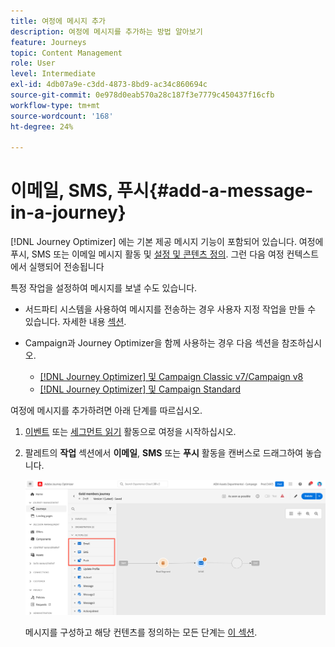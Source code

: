 ```yaml
---
title: 여정에 메시지 추가
description: 여정에 메시지를 추가하는 방법 알아보기
feature: Journeys
topic: Content Management
role: User
level: Intermediate
exl-id: 4db07a9e-c3dd-4873-8bd9-ac34c860694c
source-git-commit: 0e978d0eab570a28c187f3e7779c450437f16cfb
workflow-type: tm+mt
source-wordcount: '168'
ht-degree: 24%

---
```


# 이메일, SMS, 푸시{#add-a-message-in-a-journey}

[!DNL Journey Optimizer] 에는 기본 제공 메시지 기능이 포함되어 있습니다. 여정에 푸시, SMS 또는 이메일 메시지 활동 및 [설정 및 콘텐츠 정의](../messages/get-started-content.md). 그런 다음 여정 컨텍스트에서 실행되어 전송됩니다

특정 작업을 설정하여 메시지를 보낼 수도 있습니다.

* 서드파티 시스템을 사용하여 메시지를 전송하는 경우 사용자 지정 작업을 만들 수 있습니다. 자세한 내용 [섹션](../action/action.md).

* Campaign과 Journey Optimizer을 함께 사용하는 경우 다음 섹션을 참조하십시오.

   * [[!DNL Journey Optimizer] 및 Campaign Classic v7/Campaign v8](../action/acc-action.md)
   * [[!DNL Journey Optimizer] 및 Campaign Standard](../action/acs-action.md)

여정에 메시지를 추가하려면 아래 단계를 따르십시오.

1. [이벤트](general-events.md) 또는 [세그먼트 읽기](read-segment.md) 활동으로 여정을 시작하십시오.

1. 팔레트의 **작업** 섹션에서 **이메일**, **SMS** 또는 **푸시** 활동을 캔버스로 드래그하여 놓습니다.

   ![](../messages/assets/add-a-message.png)


   메시지를 구성하고 해당 컨텐츠를 정의하는 모든 단계는 [이 섹션](../messages/get-started-content.md).


